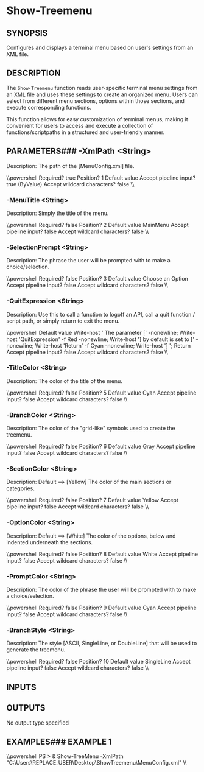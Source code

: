 # Show-Treemenu
## SYNOPSIS
Configures and displays a terminal menu based on user's settings from an XML file.

## DESCRIPTION
The `Show-Treemenu` function reads user-specific terminal menu settings from an XML file
and uses these settings to create an organized menu. Users can select from different menu sections,
options within those sections, and execute corresponding functions.

This function allows for easy customization of terminal menus, making it convenient for users to access
and execute a collection of functions/scriptpaths in a structured and user-friendly manner.

## PARAMETERS### -XmlPath &lt;String&gt;
Description:
The path of the [MenuConfig.xml] file.

\\\powershell
Required?                    true
Position?                    1
Default value
Accept pipeline input?       true (ByValue)
Accept wildcard characters?  false
\\\
 ### -MenuTitle &lt;String&gt;
Description:
Simply the title of the menu.

\\\powershell
Required?                    false
Position?                    2
Default value                MainMenu
Accept pipeline input?       false
Accept wildcard characters?  false
\\\
 ### -SelectionPrompt &lt;String&gt;
Description:
The phrase the user will be prompted with to make a choice/selection.

\\\powershell
Required?                    false
Position?                    3
Default value                Choose an Option
Accept pipeline input?       false
Accept wildcard characters?  false
\\\
 ### -QuitExpression &lt;String&gt;
Description:
Use this to call a function to logoff an API, call a quit function / script path, or simply return to exit the menu.

\\\powershell
Default value                Write-host '
The parameter [' -nonewline; Write-host 'QuitExpression' -f Red -nonewline; Write-host '] by default is set to [' -nonewline; Write-host 'Return' -f Cyan -nonewline; Write-host ']
'; Return
Accept pipeline input?       false
Accept wildcard characters?  false
\\\
 ### -TitleColor &lt;String&gt;
Description:
The color of the title of the menu.

\\\powershell
Required?                    false
Position?                    5
Default value                Cyan
Accept pipeline input?       false
Accept wildcard characters?  false
\\\
 ### -BranchColor &lt;String&gt;
Description:
The color of the "grid-like" symbols used to create the treemenu.

\\\powershell
Required?                    false
Position?                    6
Default value                Gray
Accept pipeline input?       false
Accept wildcard characters?  false
\\\
 ### -SectionColor &lt;String&gt;
Description:
Default ==&gt; [Yellow]
The color of the main sections or categories.

\\\powershell
Required?                    false
Position?                    7
Default value                Yellow
Accept pipeline input?       false
Accept wildcard characters?  false
\\\
 ### -OptionColor &lt;String&gt;
Description:
Default ==&gt; [White]
The color of the options, below and indented underneath the sections.

\\\powershell
Required?                    false
Position?                    8
Default value                White
Accept pipeline input?       false
Accept wildcard characters?  false
\\\
 ### -PromptColor &lt;String&gt;
Description:
The color of the phrase the user will be prompted with to make a choice/selection.

\\\powershell
Required?                    false
Position?                    9
Default value                Cyan
Accept pipeline input?       false
Accept wildcard characters?  false
\\\
 ### -BranchStyle &lt;String&gt;
Description:
The style [ASCII, SingleLine, or DoubleLine] that will be used to generate the treemenu.

\\\powershell
Required?                    false
Position?                    10
Default value                SingleLine
Accept pipeline input?       false
Accept wildcard characters?  false
\\\

## INPUTS


## OUTPUTS
No output type specified

## EXAMPLES### EXAMPLE 1
\\\powershell
PS &gt; & Show-TreeMenu -XmlPath "C:\Users\REPLACE_USER\Desktop\ShowTreemenu\MenuConfig.xml"
\\\